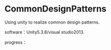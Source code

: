 # CommonDesignPatterns
Using unity to realize common design patterns.

software：Unity5.3.8/visual studio2013.

progress：
